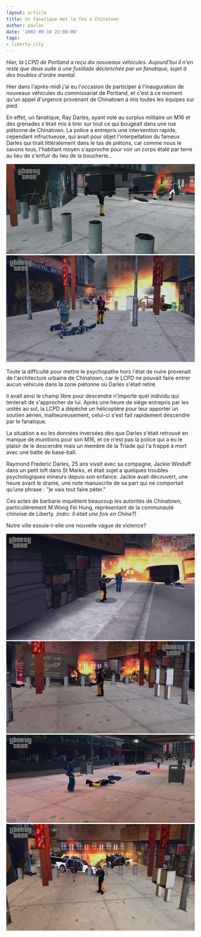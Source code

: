 ```yaml
---
layout: article
title: Un fanatique met le feu a Chinatown
author: pavlov
date: '2002-09-10 22:00:00'
tags:
- liberty-city
---
```


_Hier, la LCPD de Portland a reçu dix nouveaux véhicules. Aujourd'hui il n'en reste que deux suite à une fusillade déclenchée par un fanatique, sujet à des troubles d'ordre mental._

Hier dans l'après-midi j'ai eu l'occasion de participer à l'inauguration de nouveaux véhicules du commissariat de Portland, et c'est à ce moment qu'un appel d'urgence provenant de Chinatown a mis toutes les équipes sur pied.

En effet, un fanatique, Ray Darles, ayant volé au surplus militaire un M16 et des grenades s'était mis à tirer sur tout ce qui bougeait dans une rue piétonne de Chinatown. La police a entrepris une intervention rapide, cependant infructueuse, qui avait pour objet l'interpellation du fameux Darles qui tirait littéralement dans le tas de piétons, car comme nous le savons tous, l'habitant moyen s'approche pour voir un corps étalé par terre au lieu de s'enfuir du lieu de la boucherie...

![](/content/images/v1/user23/fana01.jpg)
![](/content/images/v1/user23/fana06.jpg)

Toute la difficulté pour mettre le psychopathe hors l'état de nuire provenait de l'architecture urbaine de Chinatown, car le LCPD ne pouvait faire entrer aucun véhicule dans la zone piétonne où Darles s'était retiré.

Il avait ainsi le champ libre pour descendre n'importe quel individu qui tenterait de s'approcher de lui. Après une heure de siège entrepris par les unités au sol, la LCPD a dépêché un hélicoptère pour leur apporter un soutien aérien, malheureusement, celui-ci s'est fait rapidement descendre par le fanatique.

La situation a eu les données inversées dès que Darles s'était retrouvé en manque de munitions pour son M16, et ce n'est pas la police qui a eu le plaisir de le descendre mais un membre de la Triade qui l'a frappé à mort avec une batte de base-ball.

Raymond Frederic Darles, 25 ans vivait avec sa compagne, Jackie Winduff dans un petit loft dans St Marks, et était sujet a quelques troubles psychologiques mineurs depuis son enfance. Jackie avait découvert, une heure avant le drame, une note manuscrite de sa part qui ne comportait qu'une phrase : "je vais tout faire péter."

Ces actes de barbarie inquiètent beaucoup les autorités de Chinatown, particulièrement M.Wong Fei Hung, représentant de la communauté chinoise de Liberty. _(ndrc: Il était une fois en Chine?)_

Notre ville essuie-t-elle une nouvelle vague de violence?

![](/content/images/v1/user23/fana02.jpg)
![](/content/images/v1/user23/fana03.jpg)
![](/content/images/v1/user23/fana05.jpg)
![](/content/images/v1/user23/fana04.jpg)